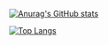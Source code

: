 [![Anurag's GitHub stats](https://github-readme-stats-ituking-git-master-itukings-projects.vercel.app/api?username=Ituking&&show=reviews,discussions_started,discussions_answered,prs_merged,prs_merged_percentage&&show_icons=true&count_private=true&cache_seconds=21600)](https://github.com/anuraghazra/github-readme-stats)

[![Top Langs](https://github-readme-stats-ituking-git-master-itukings-projects.vercel.app/api/top-langs/?username=Ituking&layout=compact&count_private=true)](https://github.com/anuraghazra/github-readme-stats)
